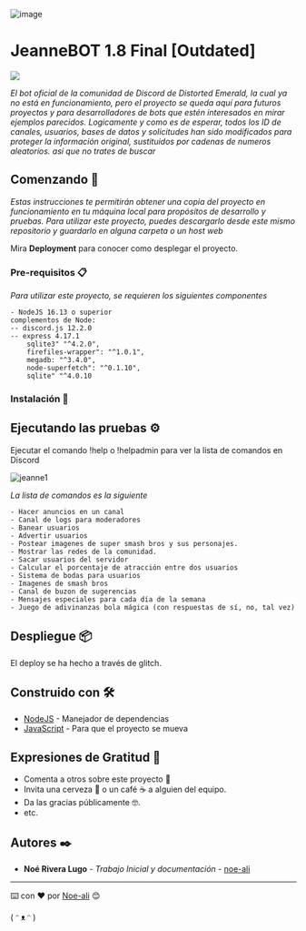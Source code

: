 ![image](https://user-images.githubusercontent.com/95829890/148620720-00a89c7e-3761-4703-acf2-cd61e681e704.png) 
# JeanneBOT 1.8 Final [Outdated] 

![](https://img.shields.io/badge/Version-Final%201.8-green)

_El bot oficial de la comunidad de Discord de Distorted Emerald, la cual ya no está en funcionamiento, pero el proyecto se queda aquí para futuros proyectos y para desarrolladores de bots que estén interesados en mirar ejemplos parecidos.
Logicamente y como es de esperar, todos los ID de canales, usuarios, bases de datos y solicitudes han sido modificados para proteger la información original, sustituidos por cadenas de numeros aleatorios. así que no trates de buscar_

## Comenzando 🚀

_Estas instrucciones te permitirán obtener una copia del proyecto en funcionamiento en tu máquina local para propósitos de desarrollo y pruebas._
_Para utilizar este proyecto, puedes descargarlo desde este mismo repositorio y guardarlo en alguna carpeta o un host web_


Mira **Deployment** para conocer como desplegar el proyecto.


### Pre-requisitos 📋

_Para utilizar este proyecto, se requieren los siguientes componentes_
```
- NodeJS 16.13 o superior
complementos de Node:
-- discord.js 12.2.0
-- express 4.17.1
    sqlite3" "^4.2.0",
    firefiles-wrapper": "^1.0.1",
    megadb: "^3.4.0",
    node-superfetch": "^0.1.10",
    sqlite" "^4.0.10

```
### Instalación 🔧


## Ejecutando las pruebas ⚙️
Ejecutar el comando !help o !helpadmin para ver la lista de comandos en Discord

![jeanne1](https://github.com/Noe-ali/JeanneBot/assets/95829890/8ea3bffe-5e44-4ebd-b1df-5475a3507b40)

_La lista de comandos es la siguiente_
```
- Hacer anuncios en un canal
- Canal de logs para moderadores
- Banear usuarios
- Advertir usuarios
- Postear imagenes de super smash bros y sus personajes.
- Mostrar las redes de la comunidad.
- Sacar usuarios del servidor
- Calcular el porcentaje de atracción entre dos usuarios
- Sistema de bodas para usuarios
- Imagenes de smash bros
- Canal de buzon de sugerencias
- Mensajes especiales para cada día de la semana
- Juego de adivinanzas bola mágica (con respuestas de sí, no, tal vez)

```


## Despliegue 📦

El deploy se ha hecho a través de glitch.
## Construido con 🛠️

* [NodeJS]() - Manejador de dependencias
* [JavaScript]() - Para que el proyecto se mueva

## Expresiones de Gratitud 🎁

* Comenta a otros sobre este proyecto 📢
* Invita una cerveza 🍺 o un café ☕ a alguien del equipo. 
* Da las gracias públicamente 🤓.
* etc.


## Autores ✒️

* **Noé Rivera Lugo** - *Trabajo Inicial y documentación* - [noe-ali](https://github.com/noe-ali)

---
⌨️ con ❤️ por [Noe-ali](https://github.com/noe-ali) 😊

( ᵔ ᴥ ᵔ )
